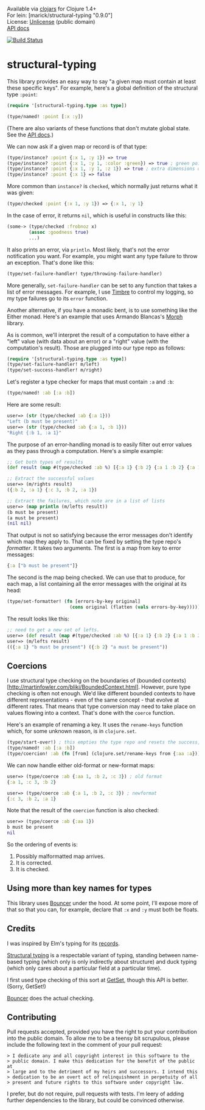 Available via [clojars](https://clojars.org/marick/structural-typing) for Clojure 1.4+  
For lein: [marick/structural-typing "0.9.0"]     
License: [Unlicense](http://unlicense.org/) (public domain)        
[API docs](http://marick.github.io/structural-typing/)

[![Build Status](https://travis-ci.org/marick/structural-typing.png?branch=master)](https://travis-ci.org/marick/structural-typing)


# structural-typing

This library provides an easy way to say "a given map must contain at
least these specific keys". For example, here's a global definition of the structural type `:point`:

```clojure
(require '[structural-typing.type :as type])

(type/named! :point [:x :y])
```

(There are also variants of these functions that don't mutate global state. See the [API docs](http://marick.github.io/structural-typing/).)


We can now ask if a given map or record is of that type:

```clojure
(type/instance? :point {:x 1, :y 1}) => true
(type/instance? :point {:x 1, :y 1, :color :green}) => true ; green points are points 
(type/instance? :point {:x 1, :y 1, :z 1}) => true ; extra dimensions don't destroy "pointhood"
(type/instance? :point {:x 1} => false
```

More common than `instance?` is `checked`, which normally just returns what it was given:

```clojure
(type/checked :point {:x 1, :y 1}) => {:x 1, :y 1}
```

In the case of error, it returns `nil`, which is useful in constructs like this:

```clojure
(some-> (type/checked :frobnoz x)
        (assoc :goodness true)
        ...)
```

It also prints an error, via `println`. Most likely, that's not the error notification you want.
For example, you might want any type failure to throw an exception. That's done like this:

```clojure 
(type/set-failure-handler! type/throwing-failure-handler)
```

More generally, `set-failure-handler` can be set to any function that
takes a list of error messages. For example, I use
[Timbre](https://github.com/ptaoussanis/timbre) to control my logging, so my
type failures go to its `error` function.

Another alternative, if you have a monadic bent, is to use something
like the Either monad. Here's an example that uses 
Armando Blancas's [Morph](https://github.com/blancas/morph) library.

As is common, we'll interpret the result of a computation to have
either a "left" value (with data about an error) or a "right" value
(with the computation's result). Those are plugged into our type repo as follows:

```clojure
(require '[structural-typing.type :as type])
(type/set-failure-handler! m/left)
(type/set-success-handler! m/right)
```

Let's register a type checker for maps that must contain `:a` and `:b`:

```clojure
(type/named! :ab [:a :b])
```

Here are some result:
```clojure
user=> (str (type/checked :ab {:a 1}))
"Left (b must be present)"
user=> (str (type/checked :ab {:a 1, :b 1}))
"Right {:b 1, :a 1}"
```

The purpose of an error-handling monad is to easily filter out error values as they pass through a computation. Here's a simple example:

```clojure
;; Get both types of results
(def result (map #(type/checked :ab %) [{:a 1} {:b 2} {:a 1 :b 2} {:a 1 :b 2 :c 3}]))

;; Extract the successful values
user=> (m/rights result)
({:b 2, :a 1} {:c 3, :b 2, :a 1})

;; Extract the failures, which note are in a list of lists
user=> (map println (m/lefts result))
(b must be present)
(a must be present)
(nil nil)
```

That output is not so satisfying because the error messages don't
identify which map they apply to. That can be fixed by setting the
type repo's *formatter*. It takes two arguments. The first is a map
from key to error messages:

```clojure
{:a ["b must be present"]}
```

The second is the map being checked. We can use that to produce, for
each map, a list containing all the error messages with the original at its head:

```clojure
(type/set-formatter! (fn [errors-by-key original]
                       (cons original (flatten (vals errors-by-key)))))
```

The result looks like this:

```clojure
;; need to get a new set of lefts.
user=> (def result (map #(type/checked :ab %) [{:a 1} {:b 2} {:a 1 :b 2} {:a 1 :b 2 :c 3}]))
user=> (m/lefts result)
(({:a 1} "b must be present") ({:b 2} "a must be present"))
```

## Coercions

I use structural type checking on the boundaries of (bounded
contexts)[http://martinfowler.com/bliki/BoundedContext.html]. However,
pure type checking is often not enough. We'd like different bounded
contexts to have different representations - even of the same
concept - that evolve at different rates. That means that type
conversion may need to take place on values flowing into a
context. That's done with the `coerce` function.

Here's an example of renaming a key. It uses the `rename-keys` function which, for some unknown reason, is in `clojure.set`.

```clojure
(type/start-over!) ; this empties the type repo and resets the success, failure, and formatter functions.
(type/named! :ab [:a :b])
(type/coercion! :ab (fn [from] (clojure.set/rename-keys from {:aa :a}))) ; old format
```

We can now handle either old-format or new-format maps:

```clojure
user=> (type/coerce :ab {:aa 1, :b 2, :c 3}) ; old format
{:a 1, :c 3, :b 2}

user=> (type/coerce :ab {:a 1, :b 2, :c 3}) ; newformat
{:c 3, :b 2, :a 1}
```

Note that the result of the `coercion` function is also checked:

```clojure
user=> (type/coerce :ab {:aa 1})
b must be present
nil
```

So the ordering of events is:
1. Possibly malformatted map arrives.
2. It is corrected.
3. It is checked.


## Using more than key names for types

This library uses [Bouncer](https://github.com/leonardoborges/bouncer)
under the hood. At some point, I'll expose more of that so that you
can, for example, declare that `:x` and `:y` must both be floats.

## Credits

I was inspired by Elm's typing for its [records](http://elm-lang.org/learn/Records.elm).

[Structural typing](http://en.wikipedia.org/wiki/Structural_type_system) is a respectable variant of typing, standing between name-based typing (which only is only indirectly about structure) and duck typing (which only cares about a particular field at a particular time). 

I first used type checking of this sort at
[GetSet](http://getset.com), though this API is better. (Sorry,
GetSet!)

[Bouncer](https://github.com/leonardoborges/bouncer) does the actual checking.

## Contributing

Pull requests accepted, provided you have the right to put your contribution into the public domain.
To allow me to be a teensy bit scrupulous, please include the following text in
the comment of your pull request:

    > I dedicate any and all copyright interest in this software to the
    > public domain. I make this dedication for the benefit of the public at
    > large and to the detriment of my heirs and successors. I intend this
    > dedication to be an overt act of relinquishment in perpetuity of all
    > present and future rights to this software under copyright law.

I prefer, but do not require, pull requests with tests. I'm leery of
adding further dependencies to the library, but could be convinced
otherwise.


